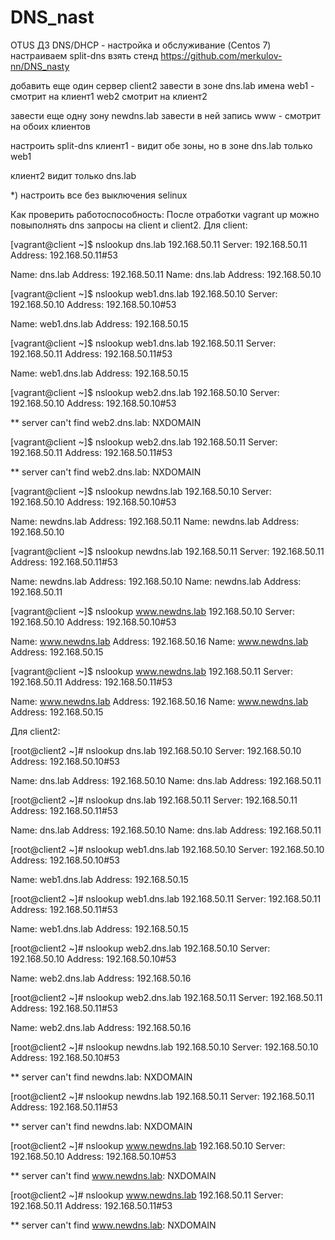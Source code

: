# DNS_nast
OTUS ДЗ DNS/DHCP - настройка и обслуживание (Centos 7)
настраиваем split-dns
взять стенд https://github.com/merkulov-nn/DNS_nasty

добавить еще один сервер client2
завести в зоне dns.lab
имена
web1 - смотрит на клиент1
web2 смотрит на клиент2

завести еще одну зону newdns.lab
завести в ней запись
www - смотрит на обоих клиентов

настроить split-dns
клиент1 - видит обе зоны, но в зоне dns.lab только web1

клиент2 видит только dns.lab

*) настроить все без выключения selinux








Как проверить работоспособность:
После отработки vagrant up можно повыполнять dns запросы на client и client2.
Для client:

[vagrant@client ~]$ nslookup dns.lab 192.168.50.11
Server:		192.168.50.11
Address:	192.168.50.11#53

Name:	dns.lab
Address: 192.168.50.11
Name:	dns.lab
Address: 192.168.50.10

[vagrant@client ~]$ nslookup web1.dns.lab 192.168.50.10
Server:		192.168.50.10
Address:	192.168.50.10#53

Name:	web1.dns.lab
Address: 192.168.50.15

[vagrant@client ~]$ nslookup web1.dns.lab 192.168.50.11
Server:		192.168.50.11
Address:	192.168.50.11#53

Name:	web1.dns.lab
Address: 192.168.50.15

[vagrant@client ~]$ nslookup web2.dns.lab 192.168.50.10
Server:		192.168.50.10
Address:	192.168.50.10#53

** server can't find web2.dns.lab: NXDOMAIN

[vagrant@client ~]$ nslookup web2.dns.lab 192.168.50.11
Server:		192.168.50.11
Address:	192.168.50.11#53

** server can't find web2.dns.lab: NXDOMAIN
 
[vagrant@client ~]$ nslookup newdns.lab 192.168.50.10
Server:		192.168.50.10
Address:	192.168.50.10#53

Name:	newdns.lab
Address: 192.168.50.11
Name:	newdns.lab
Address: 192.168.50.10

[vagrant@client ~]$ nslookup newdns.lab 192.168.50.11
Server:		192.168.50.11
Address:	192.168.50.11#53

Name:	newdns.lab
Address: 192.168.50.10
Name:	newdns.lab
Address: 192.168.50.11

[vagrant@client ~]$ nslookup www.newdns.lab 192.168.50.10
Server:		192.168.50.10
Address:	192.168.50.10#53

Name:	www.newdns.lab
Address: 192.168.50.16
Name:	www.newdns.lab
Address: 192.168.50.15

[vagrant@client ~]$ nslookup www.newdns.lab 192.168.50.11
Server:		192.168.50.11
Address:	192.168.50.11#53

Name:	www.newdns.lab
Address: 192.168.50.16
Name:	www.newdns.lab
Address: 192.168.50.15










Для client2:

[root@client2 ~]# nslookup dns.lab 192.168.50.10
Server:		192.168.50.10
Address:	192.168.50.10#53

Name:	dns.lab
Address: 192.168.50.10
Name:	dns.lab
Address: 192.168.50.11

[root@client2 ~]# nslookup dns.lab 192.168.50.11
Server:		192.168.50.11
Address:	192.168.50.11#53

Name:	dns.lab
Address: 192.168.50.10
Name:	dns.lab
Address: 192.168.50.11

[root@client2 ~]# nslookup web1.dns.lab 192.168.50.10
Server:		192.168.50.10
Address:	192.168.50.10#53

Name:	web1.dns.lab
Address: 192.168.50.15

[root@client2 ~]# nslookup web1.dns.lab 192.168.50.11
Server:		192.168.50.11
Address:	192.168.50.11#53

Name:	web1.dns.lab
Address: 192.168.50.15

[root@client2 ~]# nslookup web2.dns.lab 192.168.50.10
Server:		192.168.50.10
Address:	192.168.50.10#53

Name:	web2.dns.lab
Address: 192.168.50.16

[root@client2 ~]# nslookup web2.dns.lab 192.168.50.11
Server:		192.168.50.11
Address:	192.168.50.11#53

Name:	web2.dns.lab
Address: 192.168.50.16

[root@client2 ~]# nslookup newdns.lab 192.168.50.10
Server:		192.168.50.10
Address:	192.168.50.10#53

** server can't find newdns.lab: NXDOMAIN

[root@client2 ~]# nslookup newdns.lab 192.168.50.11
Server:		192.168.50.11
Address:	192.168.50.11#53

** server can't find newdns.lab: NXDOMAIN

[root@client2 ~]# nslookup www.newdns.lab 192.168.50.10
Server:		192.168.50.10
Address:	192.168.50.10#53

** server can't find www.newdns.lab: NXDOMAIN
 
[root@client2 ~]# nslookup www.newdns.lab 192.168.50.11
Server:		192.168.50.11
Address:	192.168.50.11#53

** server can't find www.newdns.lab: NXDOMAIN
